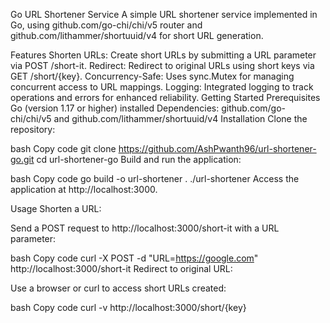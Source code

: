 Go URL Shortener Service
A simple URL shortener service implemented in Go, using github.com/go-chi/chi/v5 router and github.com/lithammer/shortuuid/v4 for short URL generation.

Features
Shorten URLs: Create short URLs by submitting a URL parameter via POST /short-it.
Redirect: Redirect to original URLs using short keys via GET /short/{key}.
Concurrency-Safe: Uses sync.Mutex for managing concurrent access to URL mappings.
Logging: Integrated logging to track operations and errors for enhanced reliability.
Getting Started
Prerequisites
Go (version 1.17 or higher) installed
Dependencies: github.com/go-chi/chi/v5 and github.com/lithammer/shortuuid/v4
Installation
Clone the repository:

bash
Copy code
git clone https://github.com/AshPwanth96/url-shortener-go.git
cd url-shortener-go
Build and run the application:

bash
Copy code
go build -o url-shortener .
./url-shortener
Access the application at http://localhost:3000.

Usage
Shorten a URL:

Send a POST request to http://localhost:3000/short-it with a URL parameter:

bash
Copy code
curl -X POST -d "URL=https://google.com" http://localhost:3000/short-it
Redirect to original URL:

Use a browser or curl to access short URLs created:

bash
Copy code
curl -v http://localhost:3000/short/{key}
